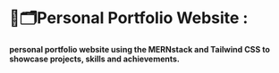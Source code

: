 # 📝🗂️Personal Portfolio Website : 
#### personal portfolio website using the MERNstack and Tailwind CSS to showcase projects, skills and achievements.